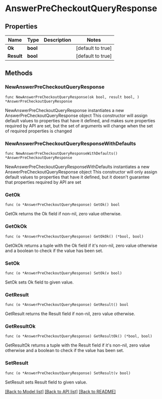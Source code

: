 # AnswerPreCheckoutQueryResponse

## Properties

Name | Type | Description | Notes
------------ | ------------- | ------------- | -------------
**Ok** | **bool** |  | [default to true]
**Result** | **bool** |  | [default to true]

## Methods

### NewAnswerPreCheckoutQueryResponse

`func NewAnswerPreCheckoutQueryResponse(ok bool, result bool, ) *AnswerPreCheckoutQueryResponse`

NewAnswerPreCheckoutQueryResponse instantiates a new AnswerPreCheckoutQueryResponse object
This constructor will assign default values to properties that have it defined,
and makes sure properties required by API are set, but the set of arguments
will change when the set of required properties is changed

### NewAnswerPreCheckoutQueryResponseWithDefaults

`func NewAnswerPreCheckoutQueryResponseWithDefaults() *AnswerPreCheckoutQueryResponse`

NewAnswerPreCheckoutQueryResponseWithDefaults instantiates a new AnswerPreCheckoutQueryResponse object
This constructor will only assign default values to properties that have it defined,
but it doesn't guarantee that properties required by API are set

### GetOk

`func (o *AnswerPreCheckoutQueryResponse) GetOk() bool`

GetOk returns the Ok field if non-nil, zero value otherwise.

### GetOkOk

`func (o *AnswerPreCheckoutQueryResponse) GetOkOk() (*bool, bool)`

GetOkOk returns a tuple with the Ok field if it's non-nil, zero value otherwise
and a boolean to check if the value has been set.

### SetOk

`func (o *AnswerPreCheckoutQueryResponse) SetOk(v bool)`

SetOk sets Ok field to given value.


### GetResult

`func (o *AnswerPreCheckoutQueryResponse) GetResult() bool`

GetResult returns the Result field if non-nil, zero value otherwise.

### GetResultOk

`func (o *AnswerPreCheckoutQueryResponse) GetResultOk() (*bool, bool)`

GetResultOk returns a tuple with the Result field if it's non-nil, zero value otherwise
and a boolean to check if the value has been set.

### SetResult

`func (o *AnswerPreCheckoutQueryResponse) SetResult(v bool)`

SetResult sets Result field to given value.



[[Back to Model list]](../README.md#documentation-for-models) [[Back to API list]](../README.md#documentation-for-api-endpoints) [[Back to README]](../README.md)


